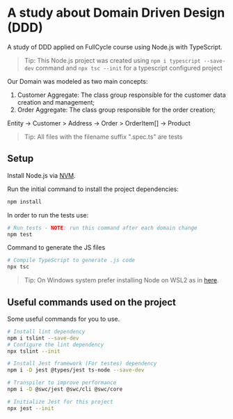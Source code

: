 # A study about Domain Driven Design (DDD)
A study of DDD applied on FullCycle course using Node.js with TypeScript.

> Tip: This Node.js project was created using `npm i typescript --save-dev` command and `npx tsc --init` for a typescript configured project

Our Domain was modeled as two main concepts:
1. Customer Aggregate: The class group responsible for the customer data creation and management;
2. Order Aggregate: The class group responsible for the order creation;

Entity
    -> Customer > Address
    -> Order > OrderItem[]
    -> Product

> Tip: All files with the filename suffix ".spec.ts" are tests

## Setup
Install Node.js via [NVM](https://github.com/nvm-sh/nvm).

Run the initial command to install the project dependencies:
```bash
npm install
```

In order to run the tests use:
```bash
# Run tests - NOTE: run this command after each domain change
npm test
```

Command to generate the JS files
```bash
# Compile TypeScript to generate .js code
npx tsc
```

> Tip: On Windows system prefer installing Node on WSL2 as in [here](https://learn.microsoft.com/en-us/windows/dev-environment/javascript/nodejs-on-wsl).

## Useful commands used on the project
Some useful commands for you to use.

```bash
# Install lint dependency
npm i tslint --save-dev
# Configure the lint dependency
npx tslint --init
```

```bash
# Install Jest framework (For testes) dependency
npm i -D jest @types/jest ts-node --save-dev
```

```bash
# Transpiler to improve performance
npm i -D @swc/jest @swc/cli @swc/core
```

```bash
# Initialize Jest for this project
npx jest --init
```